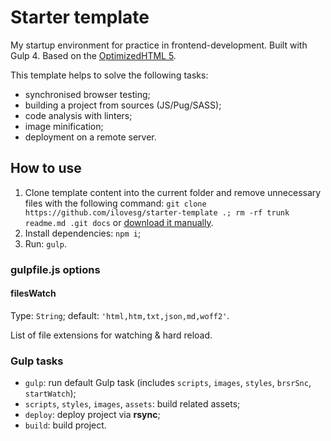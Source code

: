 # Starter template

My startup environment for practice in frontend-development. Built with Gulp 4. Based on the [OptimizedHTML 5](https://github.com/agragregra/OptimizedHTML-5).

This template helps to solve the following tasks:

* synchronised browser testing;
* building a project from sources (JS/Pug/SASS);
* code analysis with linters;
* image minification;
* deployment on a remote server.

## How to use

1. Clone template content into the current folder and remove unnecessary files with the following command: `git clone https://github.com/ilovesg/starter-template .; rm -rf trunk readme.md .git docs` or [download it manually](https://github.com/ilovesg/starter-template/archive/refs/heads/main.zip).
2. Install dependencies: `npm i`;
3. Run: `gulp`.

### gulpfile.js options

#### filesWatch

Type: `String`; default: `'html,htm,txt,json,md,woff2'`.

List of file extensions for watching & hard reload.

### Gulp tasks

* `gulp`: run default Gulp task (includes `scripts`, `images`, `styles`, `brsrSnc`, `startWatch`);
* `scripts`, `styles`, `images`, `assets`: build related assets;
* `deploy`: deploy project via **rsync**;
* `build`: build project.
